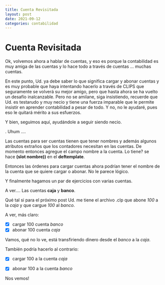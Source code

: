 ```yaml
---
title: Cuenta Revisitada
layout: post
date: 2021-09-12
categories: contabilidad
---
```


# Cuenta Revisitada


Ok, volvemos ahora a hablar de cuentas, y eso es porque la contabilidad es muy amiga de las cuentas y lo hace todo a través de cuentas ... muchas cuentas.

En este punto, Ud. ya debe saber lo que significa cargar y abonar cuentas y es muy probable que haya intentando hacerlo a través de CLIPS que seguramente se volverá su mejor amigo, pero que hasta ahora se ha vuelto un desafío inalcanzable. Pero no se amilane, siga insistiendo, recuerde que Ud. es testarudo y muy necio y tiene una fuerza imparable que le permite insistir en aprender contabilidad a pesar de todo. Y no, no le ayudaré, pues eso le quitará mérito a sus esfuerzos.

Y bien, seguimos aquí, ayudándole a seguir siendo necio.

. Uhum ....

Las cuentas para ser cuentas tienen que tener nombres y además algunos atributos extraños que los contadores necesitan en las cuentas. De momento entonces agregue el campo nombre a la cuenta. Lo tiene? se hace **(slot nombre))** en el **deftemplate**.

Entonces las órdenes para cargar cuentas ahora podrían tener el nombre de la cuenta que se quiere cargar o abonar. No le parece lógico.

Y finalmente hagamos un par de ejercicios con varias cuentas.

A ver....
Las cuentas **caja** y **banco**.

Qué tal si para el próximo post Ud. me tiene el archivo .clp que abone *100* a la *caja* y que cargue *100* al *banco*.

A ver, más claro:

- [x] cargar 100 cuenta *banco*
- [x] abonar 100 cuenta *caja*

Vamos, qué no lo ve, está transfiriendo dinero desde el *banco* a la *caja*. 


Tambíén podría hacerlo al contrario:

- [x] cargar 100 a la cuenta *caja*
- [x] abonar 100 a la cuenta *banco*


Nos vemos!

